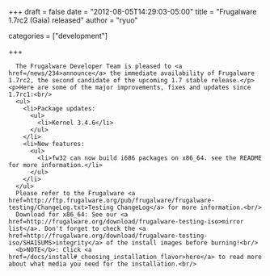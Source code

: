 
+++
draft = false
date = "2012-08-05T14:29:03-05:00"
title = "Frugalware 1.7rc2 (Gaia) released"
author = "ryuo"

categories = ["development"]

+++

      The Frugalware Developer Team is pleased to <a href=/news/234>announce</a> the immediate availability of Frugalware 1.7rc2, the second candidate of the upcoming 1.7 stable release.</p>
    <p>Here are some of the major improvements, fixes and updates since 1.7rc1:<br/>
      <ul>
        <li>Package updates:
          <ul>
            <li>Kernel 3.4.6</li>
          </ul>
        </li>
        <li>New features:
          <ul>
            <li>fw32 can now build i686 packages on x86_64. see the README for more information.</li>
          </ul>
        </li>
      </ul>
      Please refer to the Frugalware <a href=http://ftp.frugalware.org/pub/frugalware/frugalware-testing/ChangeLog.txt>Testing ChangeLog</a> for more information.<br/>
      Download for x86_64: See our <a href=http://frugalware.org/download/frugalware-testing-iso>mirror list</a>. Don't forget to check the <a href=http://frugalware.org/download/frugalware-testing-iso/SHA1SUMS>integrity</a> of the install images before burning!<br/>
      <b>NOTE</b>: Click <a href=/docs/install#_choosing_installation_flavor>here</a> to read more about what media you need for the installation.<br/>
        
    